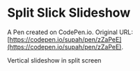 # Split Slick Slideshow

A Pen created on CodePen.io. Original URL: [https://codepen.io/supah/pen/zZaPeE](https://codepen.io/supah/pen/zZaPeE).

Vertical slideshow in split screen